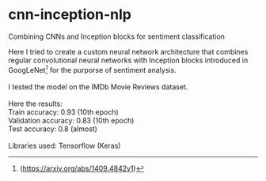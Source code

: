 # cnn-inception-nlp
Combining CNNs and Inception blocks for sentiment classification

Here I tried to create a custom neural network architecture that combines regular convolutional neural networks with Inception blocks introduced in GoogLeNet[^fn1] for the purporse of sentiment analysis.<br><br>I tested the model on the IMDb Movie Reviews dataset.<br><br>Here the results:<br>Train accuracy: 0.93 (10th epoch)<br>Validation accuracy: 0.83 (10th epoch)<br>Test accuracy: 0.8 (almost)<br><br>Libraries used: Tensorflow (Keras)



[^fn1]: (https://arxiv.org/abs/1409.4842v1)
